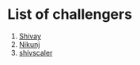 # List of challengers
1. [Shivay](https://github.com/shivaylamba)
2. [Nikunj](https://github.com/navdiya-nikunj)
2. [shivscaler](http://github.com/shivscaler)
